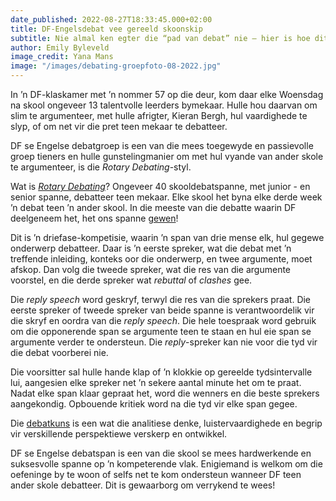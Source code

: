 ```yaml
---
date_published: 2022-08-27T18:33:45.000+02:00
title: DF-Engelsdebat vee gereeld skoonskip
subtitle: Nie almal ken egter die “pad van debat” nie – hier is hoe dit werk
author: Emily Byleveld
image_credit: Yana Mans
image: "/images/debating-groepfoto-08-2022.jpg"
---
```


In ’n DF-klaskamer met ’n nommer 57 op die deur, kom daar elke Woensdag na skool ongeveer 13 talentvolle leerders bymekaar. Hulle hou daarvan om slim te argumenteer, met hulle afrigter, Kieran Bergh, hul vaardighede te slyp, of om net vir die pret teen mekaar te debatteer.

DF se Engelse debatgroep is een van die mees toegewyde en passievolle groep tieners en hulle gunstelingmanier om met hul vyande van ander skole te argumenteer, is die _Rotary Debating_-styl.

Wat is <a href="https://sadebating.org/provinces/western-cape/" target="_blank" rel="noreferrer">_Rotary Debating_</a>? Ongeveer 40 skooldebatspanne, met junior - en senior spanne, debatteer teen mekaar. Elke skool het byna elke derde week ’n debat teen ’n ander skool. In die meeste van die debatte waarin DF deelgeneem het, het ons spanne <a href="https://us14.campaign-archive.com/?e=[UNIQID]&u=daa1c7a229e247f75ab88c2dd&id=1339071984#:~:text=DF%20Malan%20High%20School%20from%20Bellville%C2%A0defeated%20Herschel%20Girls%27%20School" target="_blank" rel="noreferrer">gewen</a>!

Dit is ’n driefase-kompetisie, waarin ’n span van drie mense elk, hul gegewe onderwerp debatteer. Daar is ’n eerste spreker, wat die debat met ’n treffende inleiding, konteks oor die onderwerp, en twee argumente, moet afskop. Dan volg die tweede spreker, wat die res van die argumente voorstel, en die derde spreker wat _rebuttal_ of _clashes_ gee.

Die _reply speech_ word geskryf, terwyl die res van die sprekers praat. Die eerste spreker of tweede spreker van beide spanne is verantwoordelik vir die skryf en oordra van die _reply speech_. Die hele toespraak word gebruik om die opponerende span se argumente teen te staan en hul eie span se argumente verder te ondersteun. Die _reply_-spreker kan nie voor die tyd vir die debat voorberei nie.

Die voorsitter sal hulle hande klap of ’n klokkie op gereelde tydsintervalle lui, aangesien elke spreker net ’n sekere aantal minute het om te praat. Nadat elke span klaar gepraat het, word die wenners en die beste sprekers aangekondig. Opbouende kritiek word na die tyd vir elke span gegee.

Die [debatkuns](/artikel/my-mening-mondelinge-moet-afgeskaf-word-en-hier-is-die-alternatief "My mening: mondelinge moet afgeskaf word (en hier is die alternatief)") is een wat die analitiese denke, luistervaardighede en begrip vir verskillende perspektiewe verskerp en ontwikkel.

DF se Engelse debatspan is een van die skool se mees hardwerkende en suksesvolle spanne op ’n kompeterende vlak. Enigiemand is welkom om die oefeninge by te woon of selfs net te kom ondersteun wanneer DF teen ander skole debatteer. Dit is gewaarborg om verrykend te wees!
